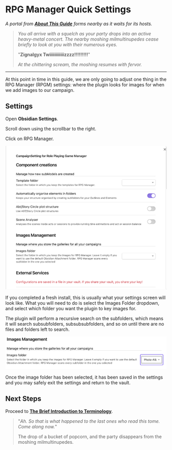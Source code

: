 # RPG Manager Quick Settings

*A portal from [**About This Guide**](About%20This%20Guide.md) forms nearby as it waits for its hosts.* 

> *You all arrive with a squelch as your party drops into an active heavy-metal concert. The nearby moshing milmultinupedes cease briefly to look at you with their numerous eyes.* 
>
>"**Zignalgyx Twiiiiiiiiiiiizzzz!!!!!!!!!**"
>
> *At the chittering scream, the moshing resumes with fervor.*

---

At this point in time in this guide, we are only going to adjust one thing in the RPG Manager (RPGM) settings: where the plugin looks for images for when we add images to our campaign.

## Settings

Open **Obsidian Settings**.


Scroll down using the scrollbar to the right. 


Click on RPG Manager.

![RPGM_Settings_Image_Unselected](../Z_Photo-Album/Guide/RPGM_Settings_Image_Unselected.png)


If you completed a fresh install, this is usually what your settings screen will look like. What you will need to do is select the Images Folder dropdown, and select which folder you want the plugin to key images for. 

The plugin will perform a recursive search on the subfolders, which means it will search subsubfolders, subsubsubfolders, and so on until there are no files and folders left to search.

![RPGM_Settings_Image_Selected](../Z_Photo-Album/Guide/RPGM_Settings_Image_Selected.png)

Once the image folder has been selected, it has been saved in the settings and you may safely exit the settings and return to the vault. 

## Next Steps

Proceed to [**The Brief Introduction to Terminology**](The%20Brief%20Introduction%20to%20Terminology.md).

> "*Ah. So that is what happened to the last ones who read this tome. Come along now.*" 
>
> The drop of a bucket of popcorn, and the party disappears from the moshing milmultinupedes.